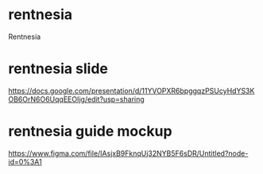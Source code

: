 # rentnesia
Rentnesia
# rentnesia slide
https://docs.google.com/presentation/d/11YVOPXR6bpggqzPSUcyHdYS3KOB6OrN6O6UqqEEOIjg/edit?usp=sharing
# rentnesia guide mockup
https://www.figma.com/file/IAsjxB9FknqUj32NYB5F6sDR/Untitled?node-id=0%3A1
